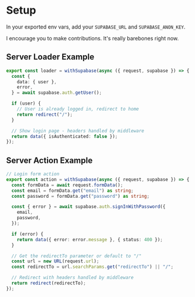 # Setup

In your exported env vars, add your `SUPABASE_URL` and `SUPABASE_ANON_KEY`.

I encourage you to make contributions. It's really barebones right now.

## Server Loader Example

```ts
export const loader = withSupabase(async ({ request, supabase }) => {
  const {
    data: { user },
    error,
  } = await supabase.auth.getUser();

  if (user) {
    // User is already logged in, redirect to home
    return redirect("/");
  }

  // Show login page - headers handled by middleware
  return data({ isAuthenticated: false });
});
```

## Server Action Example

```ts
// Login form action
export const action = withSupabase(async ({ request, supabase }) => {
  const formData = await request.formData();
  const email = formData.get("email") as string;
  const password = formData.get("password") as string;

  const { error } = await supabase.auth.signInWithPassword({
    email,
    password,
  });

  if (error) {
    return data({ error: error.message }, { status: 400 });
  }

  // Get the redirectTo parameter or default to "/"
  const url = new URL(request.url);
  const redirectTo = url.searchParams.get("redirectTo") || "/";

  // Redirect with headers handled by middleware
  return redirect(redirectTo);
});
```

```

```
